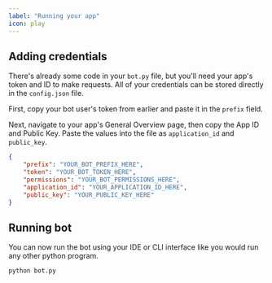 ```yaml
---
label: "Running your app"
icon: play
---
```


## Adding credentials
There's already some code in your `bot.py` file, but you'll need your app's token and ID to make requests. All of your credentials can be stored directly in the `config.json` file.

First, copy your bot user's token from earlier and paste it in the `prefix` field.

Next, navigate to your app's General Overview page, then copy the App ID and Public Key. Paste the values into the file as `application_id` and `public_key`.
```json
{
    "prefix": "YOUR_BOT_PREFIX_HERE",
    "token": "YOUR_BOT_TOKEN_HERE",
    "permissions": "YOUR_BOT_PERMISSIONS_HERE",
    "application_id": "YOUR_APPLICATION_ID_HERE",
    "public_key": "YOUR_PUBLIC_KEY_HERE"
}
```

## Running bot
You can now run the bot using your IDE or CLI interface like you would run any other python program.

`python bot.py`
